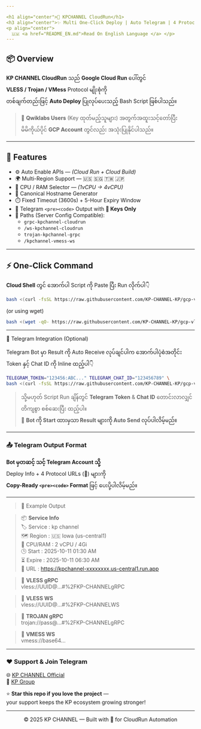 ```yaml
---

<h1 align="center">🚀 KPCHANNEL CloudRun</h1>
<h3 align="center">✨ Multi One-Click Deploy | Auto Telegram | 4 Protocols on CloudRun ✨</h3>
<p align="center">
  🇺🇲 <a href="README_EN.md">Read On English Language </a> </p>
---
```


## 📦 Overview

**KP CHANNEL CloudRun** သည် **Google Cloud Run** ပေါ်တွင်  
**VLESS / Trojan / VMess** Protocol မျိုးစုံကို  
တစ်ချက်တည်းဖြင့် **Auto Deploy** ပြုလုပ်ပေးသည့် Bash Script ဖြစ်ပါသည်။

> 🎯 **Qwiklabs Users** (Key ထုတ်မည့်သူများ) အတွက်အထူးသင့်တော်ပြီး  
> မိမိကိုယ်ပိုင် **GCP Account** တွင်လည်း အသုံးပြုနိုင်ပါသည်။

---

## 🧩 Features

- ⚙️ Auto Enable APIs — *(Cloud Run + Cloud Build)*  
- 🌍 Multi-Region Support — 🇺🇸 🇸🇬 🇹🇼 🇯🇵  
- 🧠 CPU / RAM Selector — *(1vCPU → 4vCPU)*  
- 🔗 Canonical Hostname Generator  
- ⏱️ Fixed Timeout (3600s) + 5-Hour Expiry Window  
- 📨 Telegram `<pre><code>` Output with **🚀 Keys Only**  
- 🧭 Paths (Server Config Compatible):
  - `grpc-kpchannel-cloudrun`
  - `/ws-kpchannel-cloudrun`
  - `trojan-kpchannel-grpc`
  - `/kpchannel-vmess-ws`

---

## ⚡️ One-Click Command

**Cloud Shell** တွင် အောက်ပါ Script ကို Paste ပြီး Run လိုက်ပါ👇

```bash
bash <(curl -fsSL https://raw.githubusercontent.com/KP-CHANNEL-KP/gcp-vless-3/main/kp.sh)
```
(or using wget)
```bash
bash <(wget -qO- https://raw.githubusercontent.com/KP-CHANNEL-KP/gcp-vless-3/main/kp.sh)
```

---

🤖 Telegram Integration (Optional)

Telegram Bot မှာ Result ကို Auto Receive လုပ်ချင်ပါက
အောက်ပါပုံစံအတိုင်း Token နှင့် Chat ID ကို Inline ထည့်ပါ👇
```bash
TELEGRAM_TOKEN="123456:ABC..." TELEGRAM_CHAT_ID="123456789" \
bash <(curl -fsSL https://raw.githubusercontent.com/KP-CHANNEL-KP/gcp-vless-3/main/kp.sh)

```
> သို့မဟုတ် Script Run ချိန်တွင် **Telegram Token** & **Chat ID** တောင်းလာလျှင်  
> တိကျစွာ စစ်ဆေးပြီး ထည့်ပါ။  
> 📩 **Bot ကို Start ထားမှသာ Result များကို Auto Send လုပ်ပါလိမ့်မည်။**

---

### 📤 Telegram Output Format

**Bot မှတဆင့် သင့် Telegram Account သို့**  
Deploy Info + 4 Protocol URLs (🚀) များကို  
**Copy-Ready `<pre><code>` Format** ဖြင့် ပေးပို့ပါလိမ့်မည်။

---

> 🧠 Example Output

>📦 **Service Info**  
>🏷️ Service : kp channel  
>🗺️ Region  : 🇺🇸  Iowa (us-central1)  
>🧮 CPU/RAM : 2 vCPU / 4Gi  
>🕒 Start   : 2025-10-11 01:30 AM  
>⏳ Expire  : 2025-10-11 06:30 AM  
>🔗 URL     : https://kpchannel-xxxxxxxx.us-central1.run.app  

>🚀 **VLESS gRPC**  
vless://UUID@...#%2FKP-CHANNELgRPC  

>🚀 **VLESS WS**  
vless://UUID@...#%2FKP-CHANNELWS  

>🚀 **TROJAN gRPC**  
trojan://pass@...#%2FKP-CHANNELgRPC  

>🚀 **VMESS WS**  
vmess://base64...

---

### ❤️ Support & Join Telegram

🌐 [KP CHANNEL Official](https://t.me/KP_CHANNEL_KP)  
💬 [KP Group](https://t.me/KP_GROUP_KP)  

⭐ **Star this repo if you love the project** —  
your support keeps the KP ecosystem growing stronger!  

---

<p align="center">© 2025 KP CHANNEL — Built with 💙 for CloudRun Automation</p>
